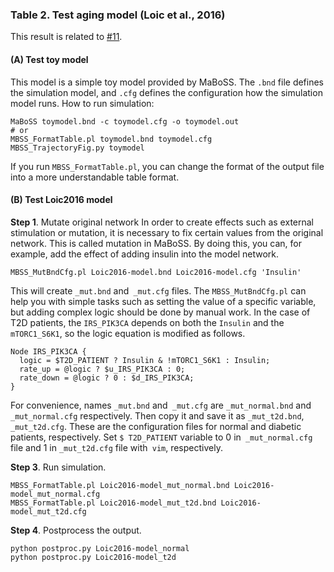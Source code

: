 ### Table 2. Test aging model (Loic et al., 2016)
This result is related to [#11](https://github.com/jehoons/sbie_aging/issues/11).

#### (**A**) Test toy model
This model is a simple toy model provided by MaBoSS. The `.bnd` file defines the simulation model, and `.cfg` defines the configuration how the simulation model runs. How to run simulation:

```
MaBoSS toymodel.bnd -c toymodel.cfg -o toymodel.out
# or
MBSS_FormatTable.pl toymodel.bnd toymodel.cfg
MBSS_TrajectoryFig.py toymodel
```

If you run `MBSS_FormatTable.pl`, you can change the format of the output file into a more understandable table format.

#### (**B**) Test Loic2016 model
**Step 1**. Mutate original network
In order to create effects such as external stimulation or mutation, it is necessary to fix certain values from the original network. This is called mutation in MaBoSS. By doing this, you can, for example, add the effect of adding insulin into the model network.

```
MBSS_MutBndCfg.pl Loic2016-model.bnd Loic2016-model.cfg 'Insulin'
```

This will create `_mut.bnd` and` _mut.cfg` files. The `MBSS_MutBndCfg.pl` can help you with simple tasks such as setting the value of a specific variable, but adding complex logic should be done by manual work. In the case of T2D patients, the `IRS_PIK3CA` depends on both the `Insulin` and the` mTORC1_S6K1`, so the logic equation is modified as follows.

```
Node IRS_PIK3CA {
  logic = $T2D_PATIENT ? Insulin & !mTORC1_S6K1 : Insulin;
  rate_up = @logic ? $u_IRS_PIK3CA : 0;
  rate_down = @logic ? 0 : $d_IRS_PIK3CA;
}
```

For convenience, names `_mut.bnd` and` _mut.cfg` are `_mut_normal.bnd` and` _mut_normal.cfg` respectively. Then copy it and save it as `_mut_t2d.bnd`,` _mut_t2d.cfg`. These are the configuration files for normal and diabetic patients, respectively. Set `$ T2D_PATIENT` variable to 0 in` _mut_normal.cfg` file and 1 in `_mut_t2d.cfg` file with` vim`, respectively.

**Step 3**. Run simulation.

```
MBSS_FormatTable.pl Loic2016-model_mut_normal.bnd Loic2016-model_mut_normal.cfg
MBSS_FormatTable.pl Loic2016-model_mut_t2d.bnd Loic2016-model_mut_t2d.cfg
```

**Step 4**. Postprocess the output.
```
python postproc.py Loic2016-model_normal
python postproc.py Loic2016-model_t2d
```
